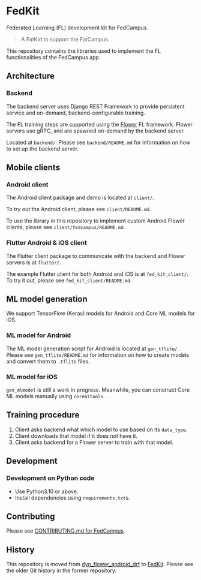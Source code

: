 # FedKit

Federated Learning (FL) development kit for FedCampus.

> A FatKid to support the FatCampus.

This repository contains the libraries used to implement the FL functionalities of the FedCampus app.

## Architecture

### Backend

The backend server uses Django REST Framework to provide persistent service and on-demand, backend-configurable training.

The FL training steps are supported using the [Flower][flower] FL framework. Flower servers use gRPC, and are spawned on-demand by the backend server.

Located at `backend/`. Please see `backend/README.md` for information on how to set up the backend server.

## Mobile clients

### Android client

The Android client package and demo is located at `client/`.

To try out the Android client, please see `client/README.md`.

To use the library in this repository to implement custom Android Flower clients, please see `client/fedcampus/README.md`.

### Flutter Android & iOS client

The Flutter client package to communicate with the backend and Flower servers is at `flutter/`.

The example Flutter client for both Android and iOS is at `fed_kit_client/`. To try it out, please see `fed_kit_client/README.md`.

## ML model generation

<!-- TODO: Sync with present state. -->
We support TensorFlow (Keras) models for Android and Core ML models for iOS.

### ML model for Android

The ML model generation script for Android is located at `gen_tflite/`. Please see `gen_tflite/README.md` for information on how to create models and convert them to `.tflite` files.

### ML model for iOS

`gen_mlmodel` is still a work in progress. Meanwhile, you can construct Core ML models manually using `coremltools`.

## Training procedure

1. Client asks backend what which model to use based on its `data_type`.
1. Client downloads that model if it does not have it.
1. Client asks backend for a Flower server to train with that model.

## Development

### Development on Python code

- Use Python3.10 or above.
- Install dependencies using `requirements.txt`s.

## Contributing

Please see [CONTRIBUTING.md for FedCampus][contributing].

## History

This repository is moved from [dyn_flower_android_drf][dyn_flower_android_drf] to [FedKit][fed_kit]. Please see the older Git history in the former repository.

[contributing]: https://github.com/FedCampus/meta/blob/main/CONTRIBUTING.md
[dyn_flower_android_drf]: https://github.com/FedCampus/dyn_flower_android_drf
[fed_kit]: https://github.com/FedCampus/FedKit
[flower]: https://flower.dev/
